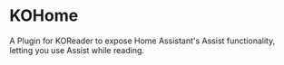 # KOHome
A Plugin for KOReader to expose Home Assistant's Assist functionality, letting you use Assist while reading.
